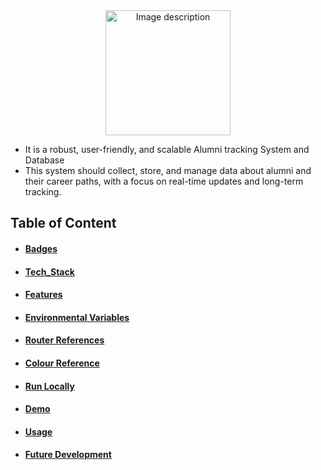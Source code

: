 <div style="text-align:center;">
<img src="https://drive.google.com/file/d/1L635DooD-6PzjslIAQKcPjcufzU-JmV2/view?usp=sharing" alt="Image description" style="width:200px;height:200px;">  
</div>


- It is a robust, user-friendly, and scalable Alumni tracking System and Database
- This system should collect, store, and manage data about alumni and their career paths, with a focus on real-time updates and long-term tracking.






## **Table of Content**

- #### <p> <a href="#badges"> Badges </a></p>
- #### <p> <a href="#tech_Stack"> Tech_Stack </a></p>
- #### <p> <a href="#features"> Features </a></p>
- #### <p> <a href="#env"> Environmental Variables </a></p>
- #### <p> <a href="#rou_ref"> Router References </a></p>
- #### <p> <a href="#Colour"> Colour Reference </a></p>
- #### <p> <a href="#run"> Run Locally </a></p>
- #### <p> <a href="#demo"> Demo </a></p>
- #### <p> <a href="#usage"> Usage </a></p>
- #### <p> <a href="#future"> Future Development  </a></p>

